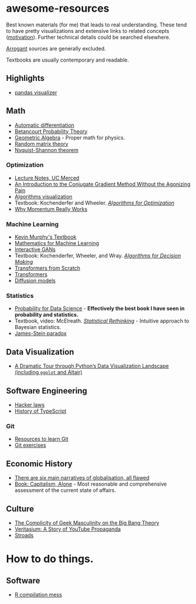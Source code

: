 # awesome-resources

Best known materials (for me) that leads to real understanding. These tend to have pretty visualizations and extensive links to related concepts ([motivation](https://www.quora.com/Do-highly-intuitive-thinkers-generally-feel-stifled-by-highly-proof-based-rigor-heavy-mathematics-eg-that-taught-at-the-undergrad-grad-level/answer/William-Bulmer-2)). Further technical details could be searched elsewhere.

[Arrogant](https://www.reddit.com/r/math/comments/7gqhlc/what_to_say_instead_of_trivially/) sources are generally excluded.

Textbooks are usually contemporary and readable.

## Highlights
- [pandas visualizer](https://pandastutor.com/vis.html)

## Math

- [Automatic differentiation](https://www.youtube.com/watch?v=wG_nF1awSSY)
- [Betancourt Probability Theory](https://betanalpha.github.io/assets/case_studies/probability_theory.html)
- [Geometric Algebra](https://www.youtube.com/watch?v=60z_hpEAtD8) - Proper math for physics.
- [Random matrix theory](https://www.youtube.com/watch?v=Y4mnlIvVJEs)
- [Nyquist-Shannon theorem](https://www.youtube.com/watch?v=pWjdWCePgvA)

### Optimization
- [Lecture Notes, UC Merced](https://faculty.ucmerced.edu/mcarreira-perpinan/teaching/EECS260/lecture-notes.pdf)
- [An Introduction to the Conjugate Gradient Method Without the Agonizing Pain](https://www.cs.cmu.edu/~quake-papers/painless-conjugate-gradient.pdf)
- [Algorithms visualization](https://github.com/jiupinjia/Visualize-Optimization-Algorithms)
- Textbook: Kochenderfer and Wheeler. [_Algorithms for Optimization_](https://mykel.kochenderfer.com/textbooks/)
- [Why Momentum Really Works](https://distill.pub/2017/momentum/)

### Machine Learning
- [Kevin Murphy's Textbook](https://probml.github.io/pml-book/)
- [Mathematics for Machine Learning](https://mml-book.github.io)
- [Interactive GANs](https://poloclub.github.io/ganlab/)
- Textbook: Kochenderfer, Wheeler, and Wray. [_Algorithms for Decision Making_](https://algorithmsbook.com/)
- [Transformers from Scratch](https://e2eml.school/transformers.html)
- [Transformers](https://www.youtube.com/watch?v=XSSTuhyAmnI)
- [Diffusion models](https://lilianweng.github.io/posts/2021-07-11-diffusion-models/)

### Statistics
- [Probability for Data Science](https://probability4datascience.com) - **Effectively the best book I have seen in probability and statistics.**
- Textbook, video: McElreath. [_Statistical Rethinking_](https://github.com/rmcelreath/stat_rethinking_2020) - Intuitive approach to Bayesian statistics.
- [James-Stein paradox](https://www.youtube.com/watch?v=cUqoHQDinCM)


## Data Visualization

- [A Dramatic Tour through Python’s Data Visualization Landscape (including `ggplot` and Altair)](https://dsaber.com/2016/10/02/a-dramatic-tour-through-pythons-data-visualization-landscape-including-ggplot-and-altair/)


## Software Engineering

- [Hacker laws](https://github.com/dwmkerr/hacker-laws)
- [History of TypeScript](https://www.youtube.com/watch?v=EUlM3wx546o)

### Git
- [Resources to learn Git](https://try.github.io/)
- [Git exercises](https://gitexercises.fracz.com/)


## Economic History
- [There are six main narratives of globalisation, all flawed](https://aeon.co/essays/there-are-six-main-narratives-of-globalisation-all-flawed)
- [Book: Capitalism, Alone](https://blogs.lse.ac.uk/lsereviewofbooks/2019/11/11/book-review-capitalism-alone-by-branko-milanovic/) - Most reasonable and comprehensive assessment of the current state of affairs.

## Culture
- [The Complicity of Geek Masculinity on the Big Bang Theory](https://www.youtube.com/watch?v=7L7NRONADJ4)
- [Veritasium: A Story of YouTube Propaganda](https://www.youtube.com/watch?v=CM0aohBfUTc)
- [Stroads](https://www.youtube.com/watch?v=ORzNZUeUHAM)


# How to do things.

## Software

- [R compilation mess](https://pat-s.me/transitioning-from-x86-to-arm64-on-macos-experiences-of-an-r-user/)

